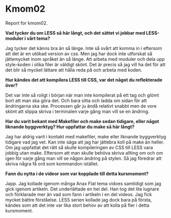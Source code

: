 Kmom02
===============================

Report for kmom02.

**Vad tycker du om LESS så här långt, och det sättet vi jobbar med LESS-moduler i vårt tema?**

Jag tycker det känns bra än så länge. Inte så svårt att komma in i eftersom att det är en utökad version av css. Men jag har dock inte utforskat så jättemycket inom språket än så länge.
Att arbeta med moduler och dela upp style-koden i olika filer är väldigt skönt. Det är precis så jag vill ha det för att det blir så mycket lättare att hålla reda på och arbeta med koden.

**Hur kändes det att kompilera LESS till CSS, var det något du reflekterade över?**

Det var inte så roligt i början när man inte kompilerat på ett tag och glömt bort att man ska göra det. Och bara sitta och ladda om sidan för att ändringarna ska ske. Processen går ju ändå relativt snabbt men de vore skönt att slippa skriva i terminalen varje gång man vill se en ändring.

**Har du varit bekant med Makefiler och make sedan tidigare, eller något liknande byggverktyg? Hur uppfattar du make så här långt?**

Jag har aldrig varit i kontakt med makefiler, make eller liknande byggverktyg tidigare vad jag vet. Kan inte säga att jag har jättebra koll på make än heller. Om jag uppfattat det rätt så skulle kompileringen av CSS till LESS vara jobbig utan make. Eftersom att man skulle behöva skriva allting om och om igen för varje gång man vill se någon ändring på stylen. Så jag föredrar att skriva några få ord som kommandon istället.

**Fann du nytta i de videor som var kopplade till detta kursmoment?**

Japp. Jag kollade igenom många Anax Flat tema vidoes samtidigt som jag gick igenom artikeln. Det underlättade en hel del. Han tog det lite lugnare och förklarade mer än vad som fann i artikeln i en del videos. Jag fick mycket bättre förståelse.
LESS serien kollade jag dock bara på första, kändes som att det inte var lika stort behov av att kolla på fler i detta kursmoment.
